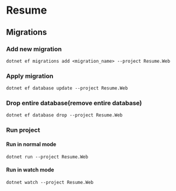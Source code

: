 # Resume

## Migrations

### Add new migration

`dotnet ef migrations add <migration_name> --project Resume.Web`

### Apply migration

`dotnet ef database update --project Resume.Web`

### Drop entire database(remove entire database)

`dotnet ef database drop --project Resume.Web`

### Run project

#### Run in normal mode

`dotnet run --project Resume.Web`

#### Run in watch mode

`dotnet watch --project Resume.Web`
